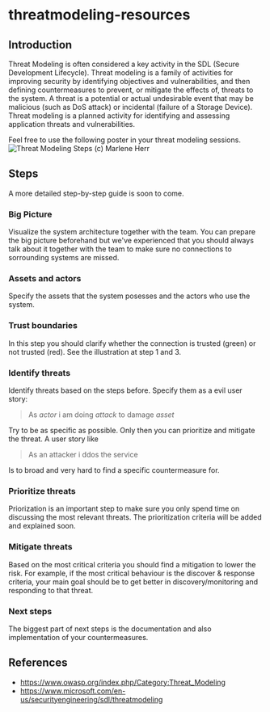 # threatmodeling-resources
## Introduction
Threat Modeling is often considered a key activity in the SDL (Secure Development Lifecycle). 
Threat modeling is a family of activities for improving security by identifying objectives and vulnerabilities, and then defining countermeasures to prevent, or mitigate the effects of, threats to the system. A threat is a potential or actual undesirable event that may be malicious (such as DoS attack) or incidental (failure of a Storage Device). Threat modeling is a planned activity for identifying and assessing application threats and vulnerabilities.


Feel free to use the following poster in your threat modeling sessions. 
![Threat Modeling Steps](/images/threat_modeling_steps.jpg)
(c) Marlene Herr

## Steps
A more detailed step-by-step guide is soon to come. 
### Big Picture
Visualize the system architecture together with the team. You can prepare the big picture beforehand but we've experienced that you should always talk about it together with the team to make sure no connections to sorrounding systems are missed.
### Assets and actors
Specify the assets that the system posesses and the actors who use the system.
### Trust boundaries
In this step you should clarify whether the connection is trusted (green) or not trusted (red). See the illustration at step 1 and 3. 
### Identify threats
Identify threats based on the steps before. Specify them as a evil user story: 

> As _actor_ i am doing _attack_ to damage _asset_

Try to be as specific as possible. Only then you can prioritize and mitigate the threat. A user story like 
> As an attacker i ddos the service

Is to broad and very hard to find a specific countermeasure for. 
### Prioritize threats
Priorization is an important step to make sure you only spend time on discussing the most relevant threats. The prioritization criteria will be added and explained soon. 
### Mitigate threats
Based on the most critical criteria you should find a mitigation to lower the risk. For example, if the most critical behaviour is the discover & response criteria, your main goal should be to get better in discovery/monitoring and responding to that threat.
### Next steps
The biggest part of next steps is the documentation and also implementation of your countermeasures. 

## References
- https://www.owasp.org/index.php/Category:Threat_Modeling
- https://www.microsoft.com/en-us/securityengineering/sdl/threatmodeling